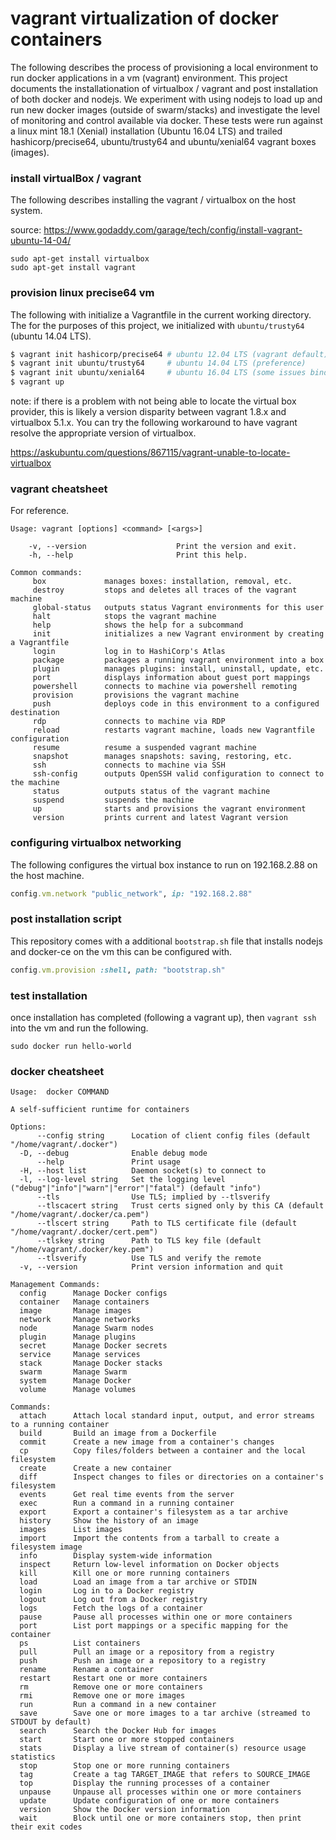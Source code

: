 # vagrant virtualization of docker containers

The following describes the process of provisioning a local environment to run docker applications in a vm (vagrant) environment. This project documents the installationation of virtualbox / vagrant and post installation of both docker and nodejs. We experiment with using nodejs to load up and run new docker images (outside of swarm/stacks) and investigate the level of monitoring and control available via docker. These tests were run against a linux mint 18.1 (Xenial) installation (Ubuntu 16.04 LTS) and trailed hashicorp/precise64, ubuntu/trusty64 and ubuntu/xenial64 vagrant boxes (images).

### install virtualBox / vagrant

The following describes installing the vagrant / virtualbox on the host system. 

source: https://www.godaddy.com/garage/tech/config/install-vagrant-ubuntu-14-04/

```
sudo apt-get install virtualbox
sudo apt-get install vagrant
```

### provision linux precise64 vm

The following with initialize a Vagrantfile in the current working directory. The for the purposes of this project,
we initialized with ```ubuntu/trusty64``` (ubuntu 14.04 LTS).

```bash
$ vagrant init hashicorp/precise64 # ubuntu 12.04 LTS (vagrant default)
$ vagrant init ubuntu/trusty64     # ubuntu 14.04 LTS (preference)
$ vagrant init ubuntu/xenial64     # ubuntu 16.04 LTS (some issues binding to ioctl)
$ vagrant up
```

note: if there is a problem with not being able to locate the virtual box provider, this is likely a version disparity between vagrant 1.8.x and virtualbox 5.1.x. You can try the following workaround to have vagrant resolve the appropriate version of virtualbox.

https://askubuntu.com/questions/867115/vagrant-unable-to-locate-virtualbox 

### vagrant cheatsheet

For reference.
```
Usage: vagrant [options] <command> [<args>]

    -v, --version                    Print the version and exit.
    -h, --help                       Print this help.

Common commands:
     box             manages boxes: installation, removal, etc.
     destroy         stops and deletes all traces of the vagrant machine
     global-status   outputs status Vagrant environments for this user
     halt            stops the vagrant machine
     help            shows the help for a subcommand
     init            initializes a new Vagrant environment by creating a Vagrantfile
     login           log in to HashiCorp's Atlas
     package         packages a running vagrant environment into a box
     plugin          manages plugins: install, uninstall, update, etc.
     port            displays information about guest port mappings
     powershell      connects to machine via powershell remoting
     provision       provisions the vagrant machine
     push            deploys code in this environment to a configured destination
     rdp             connects to machine via RDP
     reload          restarts vagrant machine, loads new Vagrantfile configuration
     resume          resume a suspended vagrant machine
     snapshot        manages snapshots: saving, restoring, etc.
     ssh             connects to machine via SSH
     ssh-config      outputs OpenSSH valid configuration to connect to the machine
     status          outputs status of the vagrant machine
     suspend         suspends the machine
     up              starts and provisions the vagrant environment
     version         prints current and latest Vagrant version
```

### configuring virtualbox networking

The following configures the virtual box instance to run on 192.168.2.88 on the host machine.

```ruby
config.vm.network "public_network", ip: "192.168.2.88"
```

### post installation script

This repository comes with a additional ```bootstrap.sh``` file that installs nodejs and 
docker-ce on the vm this can be configured with.

```ruby
config.vm.provision :shell, path: "bootstrap.sh"
```

### test installation

once installation has completed (following a vagrant up), then ```vagrant ssh``` into the vm and run the following.

```
sudo docker run hello-world
```

### docker cheatsheet

```
Usage:  docker COMMAND

A self-sufficient runtime for containers

Options:
      --config string      Location of client config files (default "/home/vagrant/.docker")
  -D, --debug              Enable debug mode
      --help               Print usage
  -H, --host list          Daemon socket(s) to connect to
  -l, --log-level string   Set the logging level ("debug"|"info"|"warn"|"error"|"fatal") (default "info")
      --tls                Use TLS; implied by --tlsverify
      --tlscacert string   Trust certs signed only by this CA (default "/home/vagrant/.docker/ca.pem")
      --tlscert string     Path to TLS certificate file (default "/home/vagrant/.docker/cert.pem")
      --tlskey string      Path to TLS key file (default "/home/vagrant/.docker/key.pem")
      --tlsverify          Use TLS and verify the remote
  -v, --version            Print version information and quit

Management Commands:
  config      Manage Docker configs
  container   Manage containers
  image       Manage images
  network     Manage networks
  node        Manage Swarm nodes
  plugin      Manage plugins
  secret      Manage Docker secrets
  service     Manage services
  stack       Manage Docker stacks
  swarm       Manage Swarm
  system      Manage Docker
  volume      Manage volumes

Commands:
  attach      Attach local standard input, output, and error streams to a running container
  build       Build an image from a Dockerfile
  commit      Create a new image from a container's changes
  cp          Copy files/folders between a container and the local filesystem
  create      Create a new container
  diff        Inspect changes to files or directories on a container's filesystem
  events      Get real time events from the server
  exec        Run a command in a running container
  export      Export a container's filesystem as a tar archive
  history     Show the history of an image
  images      List images
  import      Import the contents from a tarball to create a filesystem image
  info        Display system-wide information
  inspect     Return low-level information on Docker objects
  kill        Kill one or more running containers
  load        Load an image from a tar archive or STDIN
  login       Log in to a Docker registry
  logout      Log out from a Docker registry
  logs        Fetch the logs of a container
  pause       Pause all processes within one or more containers
  port        List port mappings or a specific mapping for the container
  ps          List containers
  pull        Pull an image or a repository from a registry
  push        Push an image or a repository to a registry
  rename      Rename a container
  restart     Restart one or more containers
  rm          Remove one or more containers
  rmi         Remove one or more images
  run         Run a command in a new container
  save        Save one or more images to a tar archive (streamed to STDOUT by default)
  search      Search the Docker Hub for images
  start       Start one or more stopped containers
  stats       Display a live stream of container(s) resource usage statistics
  stop        Stop one or more running containers
  tag         Create a tag TARGET_IMAGE that refers to SOURCE_IMAGE
  top         Display the running processes of a container
  unpause     Unpause all processes within one or more containers
  update      Update configuration of one or more containers
  version     Show the Docker version information
  wait        Block until one or more containers stop, then print their exit codes
  ```



